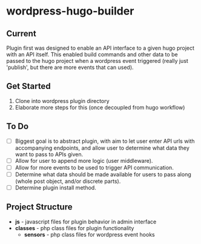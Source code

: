 # wordpress-hugo-builder

## Current
Plugin first was designed to enable an API interface to a given hugo project with an API itself. This enabled build commands and other data to be passed to the hugo project when a wordpress event triggered (really just 'publish', but there are more events that can used).

## Get Started
1. Clone into wordpress plugin directory
1. Elaborate more steps for this (once decoupled from hugo workflow)

## To Do
- [ ] Biggest goal is to abstract plugin, with aim to let user enter API urls with accompanying endpoints, and allow user to determine what data they want to pass to APIs given.
- [ ] Allow for user to append more logic (user middleware).
- [ ] Allow for more events to be used to trigger API communication.
- [ ] Determine what data should be made available for users to pass along (whole post object, and/or discrete parts).
- [ ] Determine plugin install method.

## Project Structure
- **js** - javascript files for plugin behavior in admin interface
- **classes** - php class files for plugin functionality
	- **sensors** - php class files for wordpress event hooks
